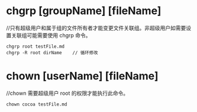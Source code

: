 

# chgrp [groupName] [fileName]  
//只有超级用户和属于组的文件所有者才能变更文件关联组。非超级用户如需要设置关联组可能需要使用 chgrp 命令。

```
chgrp root testFile.md   
chgrp -R root dirName    // 循环修改

```


# chown [userName] [fileName]    
//chown 需要超级用户 root 的权限才能执行此命令。

```
chown cocoa testFile.md

```
